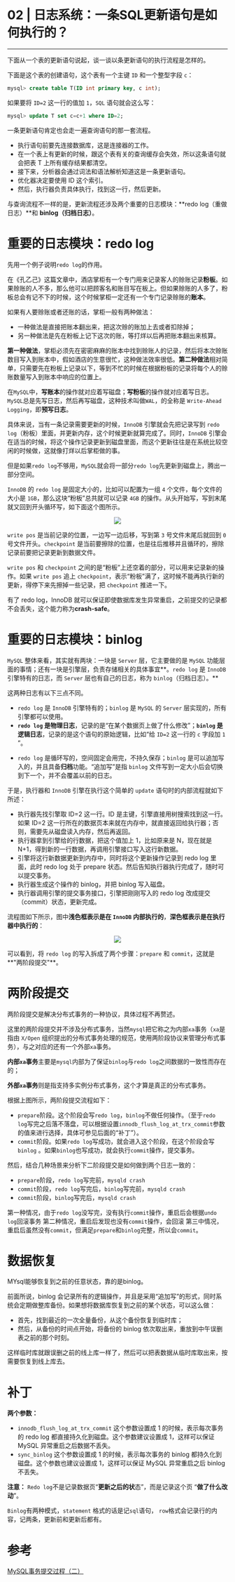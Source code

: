 ﻿# 02 | 日志系统：一条SQL更新语句是如何执行的？
---
下面从一个表的更新语句说起，谈一谈以条更新语句的执行流程是怎样的。

下面是这个表的创建语句，这个表有一个主键 `ID` 和一个整型字段 `c`：
```sql
mysql> create table T(ID int primary key, c int);
```
如果要将 `ID=2` 这一行的值加 `1`，`SQL` 语句就会这么写：
```sql
mysql> update T set c=c+1 where ID=2;
```
一条更新语句肯定也会走一遍查询语句的那一套流程。

- 执行语句前要先连接数据库，这是连接器的工作。
- 在一个表上有更新的时候，跟这个表有关的查询缓存会失效，所以这条语句就会把表 T 上所有缓存结果都清空。
- 接下来，分析器会通过词法和语法解析知道这是一条更新语句。
- 优化器决定要使用 ID 这个索引。
- 然后，执行器负责具体执行，找到这一行，然后更新。

与查询流程不一样的是，更新流程还涉及两个重要的日志模块：**redo log（重做日志）**和 **binlog（归档日志）**。

# 重要的日志模块：redo log
先用一个例子说明`redo log`的作用。

在《孔乙己》这篇文章中，酒店掌柜有一个专门用来记录客人的赊账记录**粉板**。如果赊账的人不多，那么他可以把顾客名和账目写在板上。但如果赊账的人多了，粉板总会有记不下的时候，这个时候掌柜一定还有一个专门记录赊账的**账本**。

如果有人要赊账或者还账的话，掌柜一般有两种做法：

- 一种做法是直接把账本翻出来，把这次赊的账加上去或者扣除掉；
- 另一种做法是先在粉板上记下这次的账，等打烊以后再把账本翻出来核算。

**第一种做法**，掌柜必须先在密密麻麻的账本中找到赊账人的记录，然后将本次赊账数目写入到账本中，假如酒店的生意很忙，这种做法效率很低。**第二种做法**相对简单，只需要先在粉板上记录以下，等到不忙的时候在根据粉板的记录将每个人的赊账数量写入到账本中响应的位置上。

在`MySQL`中，**写账本**的操作就对应着写磁盘；**写粉板**的操作就对应着写日志。`MySQL`总是先写日志，然后再写磁盘，这种技术叫做`WAL`，的全称是 `Write-Ahead Logging`，即**预写日志**。

具体来说，当有一条记录需要更新的时候，`InnoDB` 引擎就会先把记录写到 `redo log`（粉板）里面，并更新内存，这个时候更新就算完成了。同时，`InnoDB` 引擎会在适当的时候，将这个操作记录更新到磁盘里面，而这个更新往往是在系统比较空闲的时候做，这就像打烊以后掌柜做的事。

但是如果`redo log`不够用，`MySQL`就会将一部分`redo log`先更新到磁盘上，腾出一部分空间。

`InnoDB` 的 `redo log` 是固定大小的，比如可以配置为一组 `4` 个文件，每个文件的大小是 `1GB`，那么这块“粉板”总共就可以记录 `4GB` 的操作。从头开始写，写到末尾就又回到开头循环写，如下面这个图所示。

<center>
<img src="https://raw.githubusercontent.com/adamhand/LeetCode-images/master/innodb_redolog.jpg">
</center>

`write pos` 是当前记录的位置，一边写一边后移，写到第 `3` 号文件末尾后就回到 `0` 号文件开头。`checkpoint` 是当前要擦除的位置，也是往后推移并且循环的，擦除记录前要把记录更新到数据文件。

`write pos` 和 `checkpoint` 之间的是“粉板”上还空着的部分，可以用来记录新的操作。如果 `write pos` 追上 `checkpoint`，表示“粉板”满了，这时候不能再执行新的更新，得停下来先擦掉一些记录，把 `checkpoint` 推进一下。

有了 redo log，InnoDB 就可以保证即使数据库发生异常重启，之前提交的记录都不会丢失，这个能力称为**crash-safe**。

# 重要的日志模块：binlog
`MySQL` 整体来看，其实就有两块：一块是 `Server` 层，它主要做的是 `MySQL` 功能层面的事情；还有一块是引擎层，负责存储相关的具体事宜**。`redo log` 是 `InnoDB` 引擎特有的日志，而 `Server` 层也有自己的日志，称为 `binlog`（归档日志）。**

这两种日志有以下三点不同。

- `redo log` 是 `InnoDB` 引擎特有的；`binlog` 是 `MySQL` 的 `Server` 层实现的，所有引擎都可以使用。
- **`redo log` 是物理日志**，记录的是“在某个数据页上做了什么修改”；**`binlog` 是逻辑日志**，记录的是这个语句的原始逻辑，比如“给 `ID=2` 这一行的 `c` 字段加 `1` ”。</p>
- `redo log` 是循环写的，空间固定会用完，不持久保存；`binlog` 是可以追加写入的，并且具备**归档**功能。“追加写”是指 `binlog` 文件写到一定大小后会切换到下一个，并不会覆盖以前的日志。

于是，执行器和 `InnoDB` 引擎在执行这个简单的 `update` 语句时的内部流程就如下所述：

- 执行器先找引擎取 ID=2 这一行。ID 是主键，引擎直接用树搜索找到这一行。如果 ID=2 这一行所在的数据页本来就在内存中，就直接返回给执行器；否则，需要先从磁盘读入内存，然后再返回。 
- 执行器拿到引擎给的行数据，把这个值加上 1，比如原来是 N，现在就是 N+1，得到新的一行数据，再调用引擎接口写入这行新数据。
- 引擎将这行新数据更新到内存中，同时将这个更新操作记录到 redo log 里面，此时 redo log 处于 prepare 状态。然后告知执行器执行完成了，随时可以提交事务。
- 执行器生成这个操作的 binlog，并把 binlog 写入磁盘。
- 执行器调用引擎的提交事务接口，引擎把刚刚写入的 redo log 改成提交（commit）状态，更新完成。</p>

流程图如下所示，图中**浅色框表示是在 `InnoDB` 内部执行的**，**深色框表示是在执行器中执行的**：
<center>
<img src="https://raw.githubusercontent.com/adamhand/LeetCode-images/master/updata_flow.png">
</center>

可以看到，将 `redo log` 的写入拆成了两个步骤：`prepare` 和 `commit`，这就是**"两阶段提交"**。

# 两阶段提交
两阶段提交是解决分布式事务的一种协议，具体过程不再赘述。

这里的两阶段提交并不涉及分布式事务，当然`mysql`把它称之为内部`xa`事务（`xa`是指由 `X/Open` 组织提出的分布式事务处理的规范，使用两阶段协议来管理分布式事务），与之对应的还有一个外部`xa`事务。

**内部`xa`事务**主要是`mysql`内部为了保证`binlog`与`redo log`之间数据的一致性而存在的；

**外部`xa`事务**则是指支持多实例分布式事务，这个才算是真正的分布式事务。

根据上图所示，两阶段提交流程如下：

- `prepare`阶段。这个阶段会写`redo log`，`binlog`不做任何操作。（至于`redo log`写完之后落不落盘，可以根据设置`innodb_flush_log_at_trx_commit`参数的值来进行选择，具体可参见后面的“补丁”）。
- `commit`阶段。如果`redo log`写成功，就会进入这个阶段，在这个阶段会写`binlog` 。如果`binlog`也写成功，就会执行`commit`操作，提交事务。

然后，结合几种场景来分析下二阶段提交是如何做到两个日志一致的：

- `prepare`阶段，`redo log`写完前，`mysqld crash`
- `commit`阶段，`redo log`写完后，`binlog`写完前，`mysqld crash`
- `commit`阶段，`binlog`写完后，`mysqld crash`

第一种情况，由于`redo log`没写完，没有执行`commit`操作，重启后会根据`undo log`回滚事务
第二种情况，重启后发现也没有`commit`操作，会回滚
第三中情况，重启后虽然没有`commit`，但满足`prepare`和`binlog`完整，所以会`commit`。

# 数据恢复
MYsql能够恢复到之前的任意状态，靠的是binlog。

前面所说，binlog 会记录所有的逻辑操作，并且是采用“追加写”的形式，同时系统会定期做整库备份。如果想将数据库恢复到之前的某个状态，可以这么做：

- 首先，找到最近的一次全量备份，从这个备份恢复到临时库；
- 然后，从备份的时间点开始，将备份的 binlog 依次取出来，重放到中午误删表之前的那个时刻。

这样临时库就跟误删之前的线上库一样了，然后可以把表数据从临时库取出来，按需要恢复到线上库去。

# 补丁
**两个参数：**

- `innodb_flush_log_at_trx_commit` 这个参数设置成 1 的时候，表示每次事务的 redo log 都直接持久化到磁盘。这个参数建议设置成 1，这样可以保证 MySQL 异常重启之后数据不丢失。
- `sync_binlog` 这个参数设置成 1 的时候，表示每次事务的 binlog 都持久化到磁盘。这个参数也建议设置成 1，这样可以保证 MySQL 异常重启之后 binlog 不丢失。

**注意：**
`Redo log`不是记录数据页“**更新之后的状**态”，而是记录这个页 “**做了什么改动**”。

`Binlog`有两种模式，`statement` 格式的话是记`sql`语句， `row`格式会记录行的内容，记两条，更新前和更新后都有。

# 参考
[MySQL事务提交过程（二）](https://www.cnblogs.com/exceptioneye/p/5451976.html)